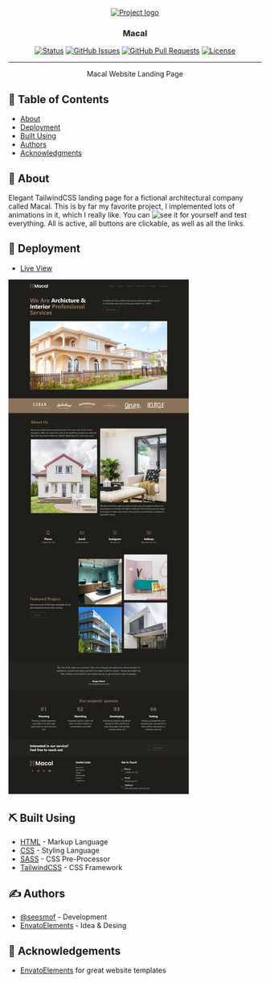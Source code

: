 <p align="center">
  <a href="" rel="noopener">
 <img src="https://ngetemplates.com/macal/img/logo.png" alt="Project logo"></a>
</p>

<h3 align="center">Macal</h3>

<div align="center">

[![Status](https://img.shields.io/badge/status-active-success.svg)]()
[![GitHub Issues](https://img.shields.io/github/issues/seesmof/The-Documentation-Compendium.svg)](https://github.com/seesmof/macal/issues)
[![GitHub Pull Requests](https://img.shields.io/github/issues-pr/seesmof/The-Documentation-Compendium.svg)](https://github.com/seesmof/macal/pulls)
[![License](https://img.shields.io/badge/license-MIT-blue.svg)](./LICENSE)

</div>

---

<p align="center"> Macal Website Landing Page
    <br>
</p>

## 📝 Table of Contents

- [About](#about)
- [Deployment](#deployment)
- [Built Using](#built_using)
- [Authors](#authors)
- [Acknowledgments](#acknowledgement)

## 🧐 About <a name = "about"></a>

Elegant TailwindCSS landing page for a fictional architectural company called Macal. This is by far my favorite project, I implemented lots of animations in it, which I really like. You can ![see it for yourself](https://seesmof.github.io/macal/) and test everything. All is active, all buttons are clickable, as well as all the links.

## 🚀 Deployment <a name = "deployment"></a>

- [Live View](https://seesmof.github.io/macal/)

![Website Page](./images/Macal-seesmof.png)

## ⛏️ Built Using <a name = "built_using"></a>

- [HTML](https://www.w3.org/html/) - Markup Language
- [CSS](https://www.w3schools.com/css/) - Styling Language
- [SASS](https://sass-lang.com/) - CSS Pre-Processor
- [TailwindCSS](https://tailwindcss.com/) - CSS Framework

## ✍️ Authors <a name = "authors"></a>

- [@seesmof](https://github.com/seesmof) - Development
- [EnvatoElements](https://elements.envato.com/) - Idea & Desing

## 🎉 Acknowledgements <a name = "acknowledgement"></a>

- [EnvatoElements](https://elements.envato.com/) for great website templates
